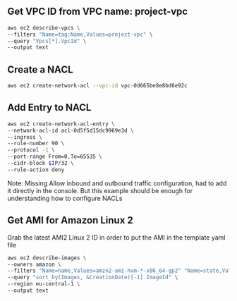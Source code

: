 ## Get VPC ID from VPC name: project-vpc

```bash
aws ec2 describe-vpcs \
--filters "Name=tag:Name,Values=project-vpc" \
--query "Vpcs[*].VpcId" \
--output text
```
## Create a NACL

```bash
aws ec2 create-network-acl --vpc-id vpc-0d665be8e8bd6e92c
```

## Add Entry to NACL
```bash
aws ec2 create-network-acl-entry \
--network-acl-id acl-0d5f5d15dc9969e3d \
--ingress \
--rule-number 90 \
--protocol -1 \
--port-range From=0,To=65535 \
--cidr-block $IP/32 \
--rule-action deny
```

Note: Missing Allow inbound and outbound traffic configuration, had to add it directly in the console. But this example should be enough for understanding how to configure NACLs

## Get AMI for Amazon Linux 2

Grab the latest AMI2 Linux 2 ID in order to put the AMI in the template yaml file

```bash
aws ec2 describe-images \
--owners amazon \
--filters "Name=name,Values=amzn2-ami-hvm-*-x86_64-gp2" "Name=state,Values=available" \
--query "sort_by(Images, &CreationDate)[-1].ImageId" \
--region eu-central-1 \
--output text
```

